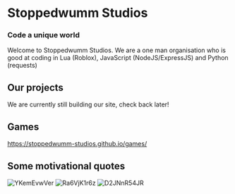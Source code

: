 # Stoppedwumm Studios
### Code a unique world
Welcome to Stoppedwumm Studios. We are a one man organisation who is good at coding in Lua (Roblox), JavaScript (NodeJS/ExpressJS) and Python (requests)

## Our projects
We are currently still building our site, check back later!

## Games
<https://stoppedwumm-studios.github.io/games/>

## Some motivational quotes
![YKemEvwVer](https://github.com/Stoppedwumm-Studios/stoppedwumm-studios.github.io/assets/129097720/d108477e-9fbb-4af8-91cf-295a09458c52)
![Ra6VjK1r6z](https://github.com/Stoppedwumm-Studios/stoppedwumm-studios.github.io/assets/129097720/33113a5d-250b-43f4-9d00-5d0eeb832bd8)
![D2JNnR54JR](https://github.com/Stoppedwumm-Studios/stoppedwumm-studios.github.io/assets/129097720/2a3f6b41-405d-4834-9051-a213ae12a856)
